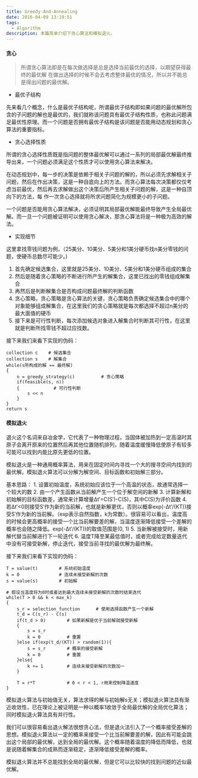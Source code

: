 ```yaml
---
title: Greedy-And-Annealing
date: 2016-04-09 13:19:51
tags:
  - Algorithm
description: 本篇简单介绍下贪心算法和模拟退火。
---
```



#### 贪心

> 所谓贪心算法即是在每次做选择是总是选择当前最优的选择，以期望获得最终的最优解
> 在做出选择的时候不会去考虑整体最优的情况，所以并不能总是得出问题的最优解。

- 最优子结构

先来看几个概念，什么是最优子结构呢，所谓最优子结构即如果问题的最优解所包含的子问题的解也是最优的，我们就称该问题具有最优子结构性质，也称此问题满足最优性原理。而一个问题是否拥有最优子结构是该问题是否能用动态规划和贪心算法的重要指标。

- 贪心选择性质

所谓的贪心选择性质既是指问题的整体最优解可以通过一系列的局部最优解最终推导出来，一个问题必须满足这个性质才可以使用贪心算法来解决。

在动态规划中，每一步的决策是依赖于相关子问题的解的，所以必须先求解相关子问题，然后在作出决策，这是一种自底向上的方法。而贪心算法每次决策都仅仅考虑当前最优，然后再去求解做出这个决策后所产生相关子问题的解，这是一种自顶向下的方法，每
作一次贪心选择就将所求问题简化为规模更小的子问题。

一个问题是否能用贪心算法解决，必须证明其局部最优解能最终导致产生全局最优解。而一旦一个问题被证明可以使用贪心解决，那贪心算法将是一种极为高效的解法。

- 实现细节

这里拿找零钱问题为例，（25美分、10美分、5美分和1美分硬币找n美分零钱的问题，使硬币总数尽可能少。)

1. 首先确定候选集合，这里就是25美分、10美分、5美分和1美分硬币组成的集合
2. 然后是随着贪心策略的不断进行所产生的解集合，这里已找出的零钱组成解集合
3. 再然后是判断解集合是否构成问题最终解的判断函数
4. 贪心策略，贪心策略是贪心算法的关键，贪心策略负责确定候选集合中的哪个对象能够组成解集合，在这里我们的贪心策略就是每次都选择不超过n美分的最大面值的硬币
5. 接下来是可行性判断，每次添加候选对象进入解集合时判断其可行性，在这里就是判断所找零钱不超过应找数。

接下来我们来看下实现的伪码：
```
collection c    # 候选集合
collection s    # 解集合
while(s所构成的解 == 最终解)
{
    n = greedy_strategy(c)          # 贪心策略
    if(feasible(s, n))
    {             # 可行性判断
        s << n
    }
}
return s

```

#### 模拟退火

退火这个名词来自冶金学，它代表了一种物理过程，当固体被加热到一定高温时其原子会离开原来的位置然后再其他位置随机排列，随着温度缓慢降低使原子有较多可能可以找到内能比原先更低的位置。

模拟退火是一种通用概率算法，用来在固定时间内寻找一个大的搜寻空间内找到的最优解。模拟退火算法可以分解为解空间、目标函数和初始解三部分。

基本思路：
    1. 设置初始温度，系统初始应该位于一个高温的状态，故通常选择一个较大的数
    2. 由一个产生函数从当前解产生一个位于解空间的新解
    3. 计算新解和初始解的目标函数差，通常来计算增量Δt′=C(S′)-C(S)，其中C(S)为评价函数
    4. 若Δt′<0则接受S′作为新的当前解，也就是新解更优，否则以概率exp(-Δt′/(KT))接受S′作为新的当前解。（exp表示自然指数，k为常数）。很容易可以看出，温度高的时候会更高概率的接受一个比当前解要差的解，当温度逐渐降低接受一个差解的概率也会随之降低。exp(-Δt′/(KT))的取值范围是(0, 1)
    5. 当新解被接受时，用新解代替当前解进行下一轮迭代
    6. 温度T降至某最低值时，或者完成给定数量迭代中没有可接受新解，停止迭代，接受当前寻找的最优解为最终解。

接下来我们来看下实现的伪码：
```
T = value(t)        # 系统初始温度
k = 0               # 连续未接受新解的次数
s = value(s)        # 初始解

# 假设当温度将为0时或者达到最大连续未接受新解的次数时结束迭代
while(T > 0 && k < max_k)
{
    s_r = selection_function      # 使用选择函数产生一个新解
    t_d = C(s_r) - C(s)
    if(t_d > 0)        # 如果新解是优于当前解就接受新解
    {
        s = s_r
        k = 0          # 重置
    }else if(exp(t_d/(KT)) > random(1)){
        s = s_r        # 概率的接受新解
        k = 0          # 重置
    }else{
        k += 1         # 连续未接受新解的次数加一
    }

    T = r*T            # 0 < r < 1, r用来控制降温速度
}
```

模拟退火算法与初始值无关，算法求得的解与初始解s无关；模拟退火算法具有渐近收敛性，已在理论上被证明是一种以概率1收敛于全局最优解的全局优化算法；同时模拟退火算法具有并行性。

我们可以很容易看出退火解法很想贪心法，但是退火法引入了一个概率接受差解的思想。模拟退火算法以一定的概率来接受一个比当前解要差的解，因此有可能会跳出这个局部的最优解，达到全局的最优解。这个概率随着温度的降低而降低，也就是说随着解集合的成熟而逐渐稳定，逐渐降低接受差解的概率。

模拟退火算法并不总能找到全局的最优解，但是它可以比较快的找到问题的近似最优解。
